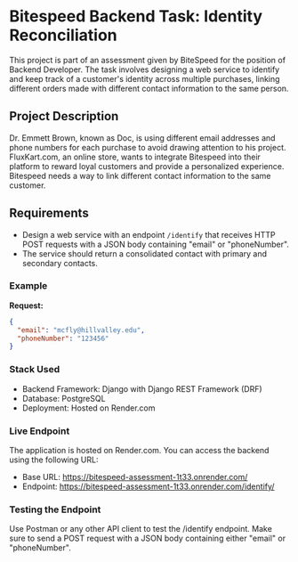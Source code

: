 # Bitespeed Backend Task: Identity Reconciliation

This project is part of an assessment given by BiteSpeed for the position of Backend Developer. The task involves designing a web service to identify and keep track of a customer's identity across multiple purchases, linking different orders made with different contact information to the same person.

## Project Description

Dr. Emmett Brown, known as Doc, is using different email addresses and phone numbers for each purchase to avoid drawing attention to his project. FluxKart.com, an online store, wants to integrate Bitespeed into their platform to reward loyal customers and provide a personalized experience. Bitespeed needs a way to link different contact information to the same customer.

## Requirements

- Design a web service with an endpoint `/identify` that receives HTTP POST requests with a JSON body containing "email" or "phoneNumber".
- The service should return a consolidated contact with primary and secondary contacts.

### Example

**Request:**

```json
{
  "email": "mcfly@hillvalley.edu",
  "phoneNumber": "123456"
}
```

### Stack Used

- Backend Framework: Django with Django REST Framework (DRF)
- Database: PostgreSQL
- Deployment: Hosted on Render.com

### Live Endpoint

The application is hosted on Render.com. You can access the backend using the following URL:
- Base URL: https://bitespeed-assessment-1t33.onrender.com/
- Endpoint: https://bitespeed-assessment-1t33.onrender.com/identify/

### Testing the Endpoint

Use Postman or any other API client to test the /identify endpoint. Make sure to send a POST request with a JSON body containing either "email" or "phoneNumber".
